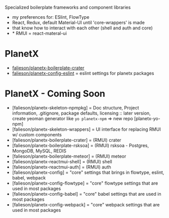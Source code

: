 Specialized boilerplate frameworks and component libraries
- my preferences for: ESlint, FlowType<br/>
- React, Redux, default Material-UI until 'core-wrappers' is made<br/>
- that know how to interact with each other (shell and auth and core)<br/>
- \* RMUI = react-materal-ui<br/>

# PlanetX
- [falieson/planetx-boilerplate-crater](https://github.com/Falieson/planetx-boilerplate-crater)<br/>
- [falieson/planetx-config-eslint](https://github.com/Falieson/planetx-config-eslint) = eslint settings for planetx packages<br/>

# PlanetX - Coming Soon
- [falieson/planetx-skeleton-npmpkg] = Doc structure, Project information, .gitignore, package defaults, licensing :: later version, create yeoman generator like `yo planetx-npm` => new repo [planetx-yo-npm]<br/>
- [falieson/planetx-skeleton-wrappers] = UI interface for replacing RMUI w/ custom components<br/>
- [falieson/planetx-boilerplate-crater] = (RMUI) crater<br/>
- [falieson/planetx-boilerplate-rsksoa] = (RMUI) rsksoa - Postgres, MongoDB, MySQL, REDIS<br/>
- [falieson/planetx-boilerplate-meteor] = (RMUI) meteor<br/>
- [falieson/planetx-reactmui-shell] = (RMUI) shell<br/>
- [falieson/planetx-reactmui-auth] = (RMUI) auth<br/>
- [falieson/planetx-config] = "core" settings that brings in flowtype, eslint, babel, webpack<br/>
- [falieson/planetx-config-flowtype] = "core" flowtype settings that are used in most packages<br/>
- [falieson/planetx-config-babel] = "core" babel settings that are used in most packages<br/>
- [falieson/planetx-config-webpack] = "core" webpack settings that are used in most packages<br/>
